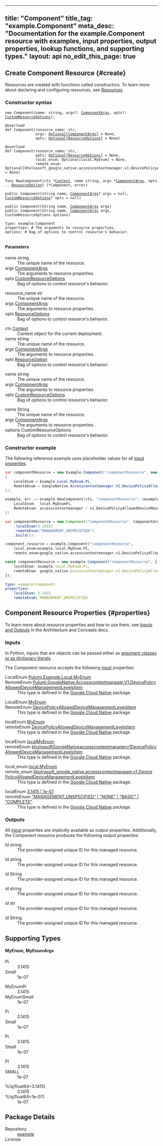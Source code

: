 
---
title: "Component"
title_tag: "example.Component"
meta_desc: "Documentation for the example.Component resource with examples, input properties, output properties, lookup functions, and supporting types."
layout: api
no_edit_this_page: true
---



<!-- WARNING: this file was generated by test. -->
<!-- Do not edit by hand unless you're certain you know what you are doing! -->




## Create Component Resource {#create}

Resources are created with functions called constructors. To learn more about declaring and configuring resources, see [Resources](/docs/concepts/resources/).

### Constructor syntax
<div>
<khulnasoft-chooser type="language" options="csharp,go,typescript,python,yaml,java"></khulnasoft-chooser>
</div>


<div>
<khulnasoft-choosable type="language" values="javascript,typescript">
<div class="no-copy"><div class="highlight"><pre class="chroma"><code class="language-typescript" data-lang="typescript"><span class="k">new </span><span class="nx">Component</span><span class="p">(</span><span class="nx">name</span><span class="p">:</span> <span class="nx">string</span><span class="p">,</span> <span class="nx">args</span><span class="p">?:</span> <span class="nx"><a href="#inputs">ComponentArgs</a></span><span class="p">,</span> <span class="nx">opts</span><span class="p">?:</span> <span class="nx"><a href="/docs/reference/pkg/nodejs/khulnasoft/khulnasoft/#CustomResourceOptions">CustomResourceOptions</a></span><span class="p">);</span></code></pre></div>
</div></khulnasoft-choosable>
</div>

<div>
<khulnasoft-choosable type="language" values="python">
<div class="no-copy"><div class="highlight"><pre class="chroma"><code class="language-python" data-lang="python"><span class=nd>@overload</span>
<span class="k">def </span><span class="nx">Component</span><span class="p">(</span><span class="nx">resource_name</span><span class="p">:</span> <span class="nx">str</span><span class="p">,</span>
              <span class="nx">args</span><span class="p">:</span> <span class="nx"><a href="#inputs">Optional[ComponentArgs]</a></span> = None<span class="p">,</span>
              <span class="nx">opts</span><span class="p">:</span> <span class="nx"><a href="/docs/reference/pkg/python/khulnasoft/#khulnasoft.ResourceOptions">Optional[ResourceOptions]</a></span> = None<span class="p">)</span>
<span></span>
<span class=nd>@overload</span>
<span class="k">def </span><span class="nx">Component</span><span class="p">(</span><span class="nx">resource_name</span><span class="p">:</span> <span class="nx">str</span><span class="p">,</span>
              <span class="nx">opts</span><span class="p">:</span> <span class="nx"><a href="/docs/reference/pkg/python/khulnasoft/#khulnasoft.ResourceOptions">Optional[ResourceOptions]</a></span> = None<span class="p">,</span>
              <span class="nx">local_enum</span><span class="p">:</span> <span class="nx">Optional[local.MyEnum]</span> = None<span class="p">,</span>
              <span class="nx">remote_enum</span><span class="p">:</span> <span class="nx">Optional[khulnasoft_google_native.accesscontextmanager.v1.DevicePolicyAllowedDeviceManagementLevelsItem]</span> = None<span class="p">)</span></code></pre></div>
</div></khulnasoft-choosable>
</div>

<div>
<khulnasoft-choosable type="language" values="go">
<div class="no-copy"><div class="highlight"><pre class="chroma"><code class="language-go" data-lang="go"><span class="k">func </span><span class="nx">NewComponent</span><span class="p">(</span><span class="nx">ctx</span><span class="p"> *</span><span class="nx"><a href="https://pkg.go.dev/github.com/khulnasoft/khulnasoft/sdk/v3/go/khulnasoft?tab=doc#Context">Context</a></span><span class="p">,</span> <span class="nx">name</span><span class="p"> </span><span class="nx">string</span><span class="p">,</span> <span class="nx">args</span><span class="p"> *</span><span class="nx"><a href="#inputs">ComponentArgs</a></span><span class="p">,</span> <span class="nx">opts</span><span class="p"> ...</span><span class="nx"><a href="https://pkg.go.dev/github.com/khulnasoft/khulnasoft/sdk/v3/go/khulnasoft?tab=doc#ResourceOption">ResourceOption</a></span><span class="p">) (*<span class="nx">Component</span>, error)</span></code></pre></div>
</div></khulnasoft-choosable>
</div>

<div>
<khulnasoft-choosable type="language" values="csharp">
<div class="no-copy"><div class="highlight"><pre class="chroma"><code class="language-csharp" data-lang="csharp"><span class="k">public </span><span class="nx">Component</span><span class="p">(</span><span class="nx">string</span><span class="p"> </span><span class="nx">name<span class="p">,</span> <span class="nx"><a href="#inputs">ComponentArgs</a></span><span class="p">? </span><span class="nx">args = null<span class="p">,</span> <span class="nx"><a href="/docs/reference/pkg/dotnet/Pulumi/Pulumi.CustomResourceOptions.html">CustomResourceOptions</a></span><span class="p">? </span><span class="nx">opts = null<span class="p">)</span></code></pre></div>
</div></khulnasoft-choosable>
</div>

<div>
<khulnasoft-choosable type="language" values="java">
<div class="no-copy"><div class="highlight"><pre class="chroma">
<code class="language-java" data-lang="java"><span class="k">public </span><span class="nx">Component</span><span class="p">(</span><span class="nx">String</span><span class="p"> </span><span class="nx">name<span class="p">,</span> <span class="nx"><a href="#inputs">ComponentArgs</a></span><span class="p"> </span><span class="nx">args<span class="p">)</span>
<span class="k">public </span><span class="nx">Component</span><span class="p">(</span><span class="nx">String</span><span class="p"> </span><span class="nx">name<span class="p">,</span> <span class="nx"><a href="#inputs">ComponentArgs</a></span><span class="p"> </span><span class="nx">args<span class="p">,</span> <span class="nx">CustomResourceOptions</span><span class="p"> </span><span class="nx">options<span class="p">)</span>
</code></pre></div></div>
</khulnasoft-choosable>
</div>

<div>
<khulnasoft-choosable type="language" values="yaml">
<div class="no-copy"><div class="highlight"><pre class="chroma"><code class="language-yaml" data-lang="yaml">type: <span class="nx">example:Component</span><span class="p"></span>
<span class="p">properties</span><span class="p">: </span><span class="c">#&nbsp;The arguments to resource properties.</span>
<span class="p"></span><span class="p">options</span><span class="p">: </span><span class="c">#&nbsp;Bag of options to control resource&#39;s behavior.</span>
<span class="p"></span>
</code></pre></div></div>
</khulnasoft-choosable>
</div>

#### Parameters

<div>
<khulnasoft-choosable type="language" values="javascript,typescript">

<dl class="resources-properties"><dt
        class="property-required" title="Required">
        <span>name</span>
        <span class="property-indicator"></span>
        <span class="property-type">string</span>
    </dt>
    <dd>The unique name of the resource.</dd><dt
        class="property-optional" title="Optional">
        <span>args</span>
        <span class="property-indicator"></span>
        <span class="property-type"><a href="#inputs">ComponentArgs</a></span>
    </dt>
    <dd>The arguments to resource properties.</dd><dt
        class="property-optional" title="Optional">
        <span>opts</span>
        <span class="property-indicator"></span>
        <span class="property-type"><a href="/docs/reference/pkg/nodejs/khulnasoft/khulnasoft/#CustomResourceOptions">CustomResourceOptions</a></span>
    </dt>
    <dd>Bag of options to control resource&#39;s behavior.</dd></dl>

</khulnasoft-choosable>
</div>

<div>
<khulnasoft-choosable type="language" values="python">

<dl class="resources-properties"><dt
        class="property-required" title="Required">
        <span>resource_name</span>
        <span class="property-indicator"></span>
        <span class="property-type">str</span>
    </dt>
    <dd>The unique name of the resource.</dd><dt
        class="property-optional" title="Optional">
        <span>args</span>
        <span class="property-indicator"></span>
        <span class="property-type"><a href="#inputs">ComponentArgs</a></span>
    </dt>
    <dd>The arguments to resource properties.</dd><dt
        class="property-optional" title="Optional">
        <span>opts</span>
        <span class="property-indicator"></span>
        <span class="property-type"><a href="/docs/reference/pkg/python/khulnasoft/#khulnasoft.ResourceOptions">ResourceOptions</a></span>
    </dt>
    <dd>Bag of options to control resource&#39;s behavior.</dd></dl>

</khulnasoft-choosable>
</div>

<div>
<khulnasoft-choosable type="language" values="go">

<dl class="resources-properties"><dt
        class="property-optional" title="Optional">
        <span>ctx</span>
        <span class="property-indicator"></span>
        <span class="property-type"><a href="https://pkg.go.dev/github.com/khulnasoft/khulnasoft/sdk/v3/go/khulnasoft?tab=doc#Context">Context</a></span>
    </dt>
    <dd>Context object for the current deployment.</dd><dt
        class="property-required" title="Required">
        <span>name</span>
        <span class="property-indicator"></span>
        <span class="property-type">string</span>
    </dt>
    <dd>The unique name of the resource.</dd><dt
        class="property-optional" title="Optional">
        <span>args</span>
        <span class="property-indicator"></span>
        <span class="property-type"><a href="#inputs">ComponentArgs</a></span>
    </dt>
    <dd>The arguments to resource properties.</dd><dt
        class="property-optional" title="Optional">
        <span>opts</span>
        <span class="property-indicator"></span>
        <span class="property-type"><a href="https://pkg.go.dev/github.com/khulnasoft/khulnasoft/sdk/v3/go/khulnasoft?tab=doc#ResourceOption">ResourceOption</a></span>
    </dt>
    <dd>Bag of options to control resource&#39;s behavior.</dd></dl>

</khulnasoft-choosable>
</div>

<div>
<khulnasoft-choosable type="language" values="csharp">

<dl class="resources-properties"><dt
        class="property-required" title="Required">
        <span>name</span>
        <span class="property-indicator"></span>
        <span class="property-type">string</span>
    </dt>
    <dd>The unique name of the resource.</dd><dt
        class="property-optional" title="Optional">
        <span>args</span>
        <span class="property-indicator"></span>
        <span class="property-type"><a href="#inputs">ComponentArgs</a></span>
    </dt>
    <dd>The arguments to resource properties.</dd><dt
        class="property-optional" title="Optional">
        <span>opts</span>
        <span class="property-indicator"></span>
        <span class="property-type"><a href="/docs/reference/pkg/dotnet/Pulumi/Pulumi.CustomResourceOptions.html">CustomResourceOptions</a></span>
    </dt>
    <dd>Bag of options to control resource&#39;s behavior.</dd></dl>

</khulnasoft-choosable>
</div>

<div>
<khulnasoft-choosable type="language" values="java">

<dl class="resources-properties"><dt
        class="property-required" title="Required">
        <span>name</span>
        <span class="property-indicator"></span>
        <span class="property-type">String</span>
    </dt>
    <dd>The unique name of the resource.</dd><dt
        class="property-required" title="Required">
        <span>args</span>
        <span class="property-indicator"></span>
        <span class="property-type"><a href="#inputs">ComponentArgs</a></span>
    </dt>
    <dd>The arguments to resource properties.</dd><dt
        class="property-optional" title="Optional">
        <span>options</span>
        <span class="property-indicator"></span>
        <span class="property-type">CustomResourceOptions</span>
    </dt>
    <dd>Bag of options to control resource&#39;s behavior.</dd></dl>

</khulnasoft-choosable>
</div>



### Constructor example

The following reference example uses placeholder values for all [input properties](#inputs).
<div>
<khulnasoft-chooser type="language" options="csharp,go,typescript,python,yaml,java"></khulnasoft-chooser>
</div>


<div>
<khulnasoft-choosable type="language" values="csharp">

```csharp
var componentResource = new Example.Component("componentResource", new()
{
    LocalEnum = Example.Local.MyEnum.Pi,
    RemoteEnum = GoogleNative.Accesscontextmanager.V1.DevicePolicyAllowedDeviceManagementLevelsItem.ManagementUnspecified,
});
```

</khulnasoft-choosable>
</div>


<div>
<khulnasoft-choosable type="language" values="go">

```go
example, err := example.NewComponent(ctx, "componentResource", &example.ComponentArgs{
	LocalEnum:  local.MyEnumPi,
	RemoteEnum: accesscontextmanager / v1.DevicePolicyAllowedDeviceManagementLevelsItemManagementUnspecified,
})
```

</khulnasoft-choosable>
</div>


<div>
<khulnasoft-choosable type="language" values="java">

```java
var componentResource = new Component("componentResource", ComponentArgs.builder()
    .localEnum(3.1415)
    .remoteEnum("MANAGEMENT_UNSPECIFIED")
    .build());
```

</khulnasoft-choosable>
</div>


<div>
<khulnasoft-choosable type="language" values="python">

```python
component_resource = example.Component("componentResource",
    local_enum=example.local.MyEnum.PI,
    remote_enum=google_native.accesscontextmanager.v1.DevicePolicyAllowedDeviceManagementLevelsItem.MANAGEMENT_UNSPECIFIED)
```

</khulnasoft-choosable>
</div>


<div>
<khulnasoft-choosable type="language" values="typescript">

```typescript
const componentResource = new example.Component("componentResource", {
    localEnum: example.local.MyEnum.Pi,
    remoteEnum: google_native.accesscontextmanager.v1.DevicePolicyAllowedDeviceManagementLevelsItem.ManagementUnspecified,
});
```

</khulnasoft-choosable>
</div>


<div>
<khulnasoft-choosable type="language" values="yaml">

```yaml
type: example:Component
properties:
    localEnum: 3.1415
    remoteEnum: MANAGEMENT_UNSPECIFIED
```

</khulnasoft-choosable>
</div>



## Component Resource Properties {#properties}

To learn more about resource properties and how to use them, see [Inputs and Outputs](/docs/intro/concepts/inputs-outputs) in the Architecture and Concepts docs.

### Inputs

<khulnasoft-choosable type="language" values="python">
<p>
In Python, inputs that are objects can be passed either as <a href="/docs/languages-sdks/python/#inputs-and-outputs">argument classes or as dictionary literals</a>.
</p>
</khulnasoft-choosable>

The Component resource accepts the following [input](/docs/intro/concepts/inputs-outputs) properties:



<div>
<khulnasoft-choosable type="language" values="csharp">
<dl class="resources-properties"><dt class="property-optional"
            title="Optional">
        <span id="localenum_csharp">
<a data-swiftype-name="resource-property" data-swiftype-type="text" href="#localenum_csharp" style="color: inherit; text-decoration: inherit;">Local<wbr>Enum</a>
</span>
        <span class="property-indicator"></span>
        <span class="property-type"><a href="#myenum">Pulumi.<wbr>Example.<wbr>Local.<wbr>My<wbr>Enum</a></span>
    </dt>
    <dd></dd><dt class="property-optional"
            title="Optional">
        <span id="remoteenum_csharp">
<a data-swiftype-name="resource-property" data-swiftype-type="text" href="#remoteenum_csharp" style="color: inherit; text-decoration: inherit;">Remote<wbr>Enum</a>
</span>
        <span class="property-indicator"></span>
        <span class="property-type"><a href="#devicepolicyalloweddevicemanagementlevelsitem">Pulumi.<wbr>Google<wbr>Native.<wbr>Accesscontextmanager.<wbr>V1.<wbr>Device<wbr>Policy<wbr>Allowed<wbr>Device<wbr>Management<wbr>Levels<wbr>Item</a></span>
    </dt>
    <dd>This type is defined in the <a href="/registry/packages/google-native">Google Cloud Native</a> package.</dd></dl>
</khulnasoft-choosable>
</div>

<div>
<khulnasoft-choosable type="language" values="go">
<dl class="resources-properties"><dt class="property-optional"
            title="Optional">
        <span id="localenum_go">
<a data-swiftype-name="resource-property" data-swiftype-type="text" href="#localenum_go" style="color: inherit; text-decoration: inherit;">Local<wbr>Enum</a>
</span>
        <span class="property-indicator"></span>
        <span class="property-type"><a href="#myenum">My<wbr>Enum</a></span>
    </dt>
    <dd></dd><dt class="property-optional"
            title="Optional">
        <span id="remoteenum_go">
<a data-swiftype-name="resource-property" data-swiftype-type="text" href="#remoteenum_go" style="color: inherit; text-decoration: inherit;">Remote<wbr>Enum</a>
</span>
        <span class="property-indicator"></span>
        <span class="property-type"><a href="#devicepolicyalloweddevicemanagementlevelsitem">Device<wbr>Policy<wbr>Allowed<wbr>Device<wbr>Management<wbr>Levels<wbr>Item</a></span>
    </dt>
    <dd>This type is defined in the <a href="/registry/packages/google-native">Google Cloud Native</a> package.</dd></dl>
</khulnasoft-choosable>
</div>

<div>
<khulnasoft-choosable type="language" values="java">
<dl class="resources-properties"><dt class="property-optional"
            title="Optional">
        <span id="localenum_java">
<a data-swiftype-name="resource-property" data-swiftype-type="text" href="#localenum_java" style="color: inherit; text-decoration: inherit;">local<wbr>Enum</a>
</span>
        <span class="property-indicator"></span>
        <span class="property-type"><a href="#myenum">My<wbr>Enum</a></span>
    </dt>
    <dd></dd><dt class="property-optional"
            title="Optional">
        <span id="remoteenum_java">
<a data-swiftype-name="resource-property" data-swiftype-type="text" href="#remoteenum_java" style="color: inherit; text-decoration: inherit;">remote<wbr>Enum</a>
</span>
        <span class="property-indicator"></span>
        <span class="property-type"><a href="#devicepolicyalloweddevicemanagementlevelsitem">Device<wbr>Policy<wbr>Allowed<wbr>Device<wbr>Management<wbr>Levels<wbr>Item</a></span>
    </dt>
    <dd>This type is defined in the <a href="/registry/packages/google-native">Google Cloud Native</a> package.</dd></dl>
</khulnasoft-choosable>
</div>

<div>
<khulnasoft-choosable type="language" values="javascript,typescript">
<dl class="resources-properties"><dt class="property-optional"
            title="Optional">
        <span id="localenum_nodejs">
<a data-swiftype-name="resource-property" data-swiftype-type="text" href="#localenum_nodejs" style="color: inherit; text-decoration: inherit;">local<wbr>Enum</a>
</span>
        <span class="property-indicator"></span>
        <span class="property-type"><a href="#myenum">local<wbr>My<wbr>Enum</a></span>
    </dt>
    <dd></dd><dt class="property-optional"
            title="Optional">
        <span id="remoteenum_nodejs">
<a data-swiftype-name="resource-property" data-swiftype-type="text" href="#remoteenum_nodejs" style="color: inherit; text-decoration: inherit;">remote<wbr>Enum</a>
</span>
        <span class="property-indicator"></span>
        <span class="property-type"><a href="#devicepolicyalloweddevicemanagementlevelsitem">khulnasoft<wbr>Google<wbr>Nativeaccesscontextmanagerv1Device<wbr>Policy<wbr>Allowed<wbr>Device<wbr>Management<wbr>Levels<wbr>Item</a></span>
    </dt>
    <dd>This type is defined in the <a href="/registry/packages/google-native">Google Cloud Native</a> package.</dd></dl>
</khulnasoft-choosable>
</div>

<div>
<khulnasoft-choosable type="language" values="python">
<dl class="resources-properties"><dt class="property-optional"
            title="Optional">
        <span id="local_enum_python">
<a data-swiftype-name="resource-property" data-swiftype-type="text" href="#local_enum_python" style="color: inherit; text-decoration: inherit;">local_<wbr>enum</a>
</span>
        <span class="property-indicator"></span>
        <span class="property-type"><a href="#myenum">local.<wbr>My<wbr>Enum</a></span>
    </dt>
    <dd></dd><dt class="property-optional"
            title="Optional">
        <span id="remote_enum_python">
<a data-swiftype-name="resource-property" data-swiftype-type="text" href="#remote_enum_python" style="color: inherit; text-decoration: inherit;">remote_<wbr>enum</a>
</span>
        <span class="property-indicator"></span>
        <span class="property-type"><a href="#devicepolicyalloweddevicemanagementlevelsitem">khulnasoft_<wbr>google_<wbr>native.accesscontextmanager.v1.<wbr>Device<wbr>Policy<wbr>Allowed<wbr>Device<wbr>Management<wbr>Levels<wbr>Item</a></span>
    </dt>
    <dd>This type is defined in the <a href="/registry/packages/google-native">Google Cloud Native</a> package.</dd></dl>
</khulnasoft-choosable>
</div>

<div>
<khulnasoft-choosable type="language" values="yaml">
<dl class="resources-properties"><dt class="property-optional"
            title="Optional">
        <span id="localenum_yaml">
<a data-swiftype-name="resource-property" data-swiftype-type="text" href="#localenum_yaml" style="color: inherit; text-decoration: inherit;">local<wbr>Enum</a>
</span>
        <span class="property-indicator"></span>
        <span class="property-type"><a href="#myenum">3.1415 | 1e-07</a></span>
    </dt>
    <dd></dd><dt class="property-optional"
            title="Optional">
        <span id="remoteenum_yaml">
<a data-swiftype-name="resource-property" data-swiftype-type="text" href="#remoteenum_yaml" style="color: inherit; text-decoration: inherit;">remote<wbr>Enum</a>
</span>
        <span class="property-indicator"></span>
        <span class="property-type"><a href="#devicepolicyalloweddevicemanagementlevelsitem">&#34;MANAGEMENT_UNSPECIFIED&#34; | &#34;NONE&#34; | &#34;BASIC&#34; | &#34;COMPLETE&#34;</a></span>
    </dt>
    <dd>This type is defined in the <a href="/registry/packages/google-native">Google Cloud Native</a> package.</dd></dl>
</khulnasoft-choosable>
</div>


### Outputs

All [input](#inputs) properties are implicitly available as output properties. Additionally, the Component resource produces the following output properties:



<div>
<khulnasoft-choosable type="language" values="csharp">
<dl class="resources-properties"><dt class="property-"
            title="">
        <span id="id_csharp">
<a data-swiftype-name="resource-property" data-swiftype-type="text" href="#id_csharp" style="color: inherit; text-decoration: inherit;">Id</a>
</span>
        <span class="property-indicator"></span>
        <span class="property-type">string</span>
    </dt>
    <dd>The provider-assigned unique ID for this managed resource.</dd></dl>
</khulnasoft-choosable>
</div>

<div>
<khulnasoft-choosable type="language" values="go">
<dl class="resources-properties"><dt class="property-"
            title="">
        <span id="id_go">
<a data-swiftype-name="resource-property" data-swiftype-type="text" href="#id_go" style="color: inherit; text-decoration: inherit;">Id</a>
</span>
        <span class="property-indicator"></span>
        <span class="property-type">string</span>
    </dt>
    <dd>The provider-assigned unique ID for this managed resource.</dd></dl>
</khulnasoft-choosable>
</div>

<div>
<khulnasoft-choosable type="language" values="java">
<dl class="resources-properties"><dt class="property-"
            title="">
        <span id="id_java">
<a data-swiftype-name="resource-property" data-swiftype-type="text" href="#id_java" style="color: inherit; text-decoration: inherit;">id</a>
</span>
        <span class="property-indicator"></span>
        <span class="property-type">String</span>
    </dt>
    <dd>The provider-assigned unique ID for this managed resource.</dd></dl>
</khulnasoft-choosable>
</div>

<div>
<khulnasoft-choosable type="language" values="javascript,typescript">
<dl class="resources-properties"><dt class="property-"
            title="">
        <span id="id_nodejs">
<a data-swiftype-name="resource-property" data-swiftype-type="text" href="#id_nodejs" style="color: inherit; text-decoration: inherit;">id</a>
</span>
        <span class="property-indicator"></span>
        <span class="property-type">string</span>
    </dt>
    <dd>The provider-assigned unique ID for this managed resource.</dd></dl>
</khulnasoft-choosable>
</div>

<div>
<khulnasoft-choosable type="language" values="python">
<dl class="resources-properties"><dt class="property-"
            title="">
        <span id="id_python">
<a data-swiftype-name="resource-property" data-swiftype-type="text" href="#id_python" style="color: inherit; text-decoration: inherit;">id</a>
</span>
        <span class="property-indicator"></span>
        <span class="property-type">str</span>
    </dt>
    <dd>The provider-assigned unique ID for this managed resource.</dd></dl>
</khulnasoft-choosable>
</div>

<div>
<khulnasoft-choosable type="language" values="yaml">
<dl class="resources-properties"><dt class="property-"
            title="">
        <span id="id_yaml">
<a data-swiftype-name="resource-property" data-swiftype-type="text" href="#id_yaml" style="color: inherit; text-decoration: inherit;">id</a>
</span>
        <span class="property-indicator"></span>
        <span class="property-type">String</span>
    </dt>
    <dd>The provider-assigned unique ID for this managed resource.</dd></dl>
</khulnasoft-choosable>
</div>







## Supporting Types



<h4 id="myenum">
My<wbr>Enum<khulnasoft-choosable type="language" values="python,go" class="inline">, My<wbr>Enum<wbr>Args</khulnasoft-choosable>
</h4>

<div>
<khulnasoft-choosable type="language" values="csharp">
<dl class="tabular"><dt>Pi</dt>
    <dd>3.1415</dd><dt>Small</dt>
    <dd>1e-07</dd></dl>
</khulnasoft-choosable>
</div>

<div>
<khulnasoft-choosable type="language" values="go">
<dl class="tabular"><dt>My<wbr>Enum<wbr>Pi</dt>
    <dd>3.1415</dd><dt>My<wbr>Enum<wbr>Small</dt>
    <dd>1e-07</dd></dl>
</khulnasoft-choosable>
</div>

<div>
<khulnasoft-choosable type="language" values="java">
<dl class="tabular"><dt>Pi</dt>
    <dd>3.1415</dd><dt>Small</dt>
    <dd>1e-07</dd></dl>
</khulnasoft-choosable>
</div>

<div>
<khulnasoft-choosable type="language" values="javascript,typescript">
<dl class="tabular"><dt>Pi</dt>
    <dd>3.1415</dd><dt>Small</dt>
    <dd>1e-07</dd></dl>
</khulnasoft-choosable>
</div>

<div>
<khulnasoft-choosable type="language" values="python">
<dl class="tabular"><dt>PI</dt>
    <dd>3.1415</dd><dt>SMALL</dt>
    <dd>1e-07</dd></dl>
</khulnasoft-choosable>
</div>

<div>
<khulnasoft-choosable type="language" values="yaml">
<dl class="tabular"><dt>%!q(float64=3.1415)</dt>
    <dd>3.1415</dd><dt>%!q(float64=1e-07)</dt>
    <dd>1e-07</dd></dl>
</khulnasoft-choosable>
</div>


<h2 id="package-details">Package Details</h2>
<dl class="package-details">
	<dt>Repository</dt>
	<dd><a href="">example </a></dd>
	<dt>License</dt>
	<dd></dd>
</dl>

